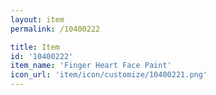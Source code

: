 ```yaml
---
layout: item
permalink: /10400222

title: Item
id: '10400222'
item_name: 'Finger Heart Face Paint'
icon_url: 'item/icon/customize/10400221.png'
---
```

